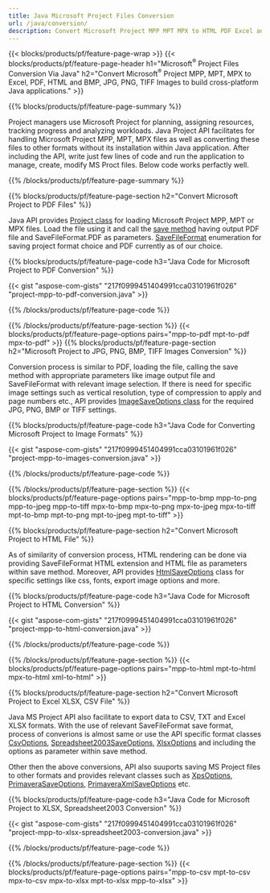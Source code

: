 ```yaml
---
title: Java Microsoft Project Files Conversion
url: /java/conversion/
description: Convert Microsoft Project MPP MPT MPX to HTML PDF Excel and JPG PNG BMP TIFF Images via Java library.
---
```


{{< blocks/products/pf/feature-page-wrap >}}
{{< blocks/products/pf/feature-page-header h1="Microsoft<sup>&reg;</sup> Project Files Conversion Via Java" h2="Convert Microsoft<sup>&reg;</sup> Project MPP, MPT, MPX to Excel, PDF, HTML and BMP, JPG, PNG, TIFF Images to build cross-platform Java applications." >}}

{{% blocks/products/pf/feature-page-summary %}}


Project managers use Microsoft Project for planning, assigning resources, tracking progress and analyzing workloads. Java Project API facilitates for handling Microsoft Project MPP, MPT, MPX files as well as converting these files to other formats  without its installation within Java application. After including the API, write just few lines of code and run the application to manage, create, modify MS Proct files. Below code works perfactly well.

{{% /blocks/products/pf/feature-page-summary  %}}

{{% blocks/products/pf/feature-page-section  h2="Convert Microsoft Project to PDF Files" %}}

Java API provides [Project class](https://apireference.aspose.com/tasks/java/com.aspose.tasks/Project) for loading Microsoft Project MPP, MPT or MPX files. Load the file using it and call the [save method](https://apireference.aspose.com/tasks/java/com.aspose.tasks/project#save(java.lang.String,int)) having output PDF file and SaveFileFormat.PDF as parameters. [SaveFileFormat](https://apireference.aspose.com/tasks/java/com.aspose.tasks/SaveFileFormat) enumeration for saving project format choice and PDF currently as of our choice.

{{% blocks/products/pf/feature-page-code h3="Java Code for Microsoft Project to PDF Conversion" %}}

{{< gist "aspose-com-gists" "217f0999451404991cca03101961f026" "project-mpp-to-pdf-conversion.java" >}}

{{% /blocks/products/pf/feature-page-code  %}}

{{% /blocks/products/pf/feature-page-section %}}
{{< blocks/products/pf/feature-page-options pairs="mpp-to-pdf mpt-to-pdf mpx-to-pdf" >}}
{{% blocks/products/pf/feature-page-section  h2="Microsoft Project to  JPG, PNG, BMP, TIFF Images Conversion" %}}

Conversion process is similar to PDF, loading the file, calling the save method with appropriate parameters like image output file and SaveFileFormat with relevant image selection. If there is need for specific image settings such as vertical resolution, type of compression to apply and page numbers etc., API provides [ImageSaveOptions class](https://apireference.aspose.com/tasks/java/com.aspose.tasks/ImageSaveOptions) for the required JPG, PNG, BMP or TIFF settings.

{{% blocks/products/pf/feature-page-code h3="Java Code for Converting Microsoft Project to Image Formats" %}}

{{< gist "aspose-com-gists" "217f0999451404991cca03101961f026" "project-mpp-to-images-conversion.java" >}}

{{% /blocks/products/pf/feature-page-code  %}}

{{% /blocks/products/pf/feature-page-section %}}
{{< blocks/products/pf/feature-page-options pairs="mpp-to-bmp mpp-to-png mpp-to-jpeg mpp-to-tiff mpx-to-bmp mpx-to-png mpx-to-jpeg mpx-to-tiff mpt-to-bmp mpt-to-png mpt-to-jpeg mpt-to-tiff" >}}

{{% blocks/products/pf/feature-page-section  h2="Convert Microsoft Project to HTML File" %}}

As of similarity of conversion process, HTML rendering can be done via providing SaveFileFormat HTML extension and HTML file as parameters within save method. Moreover, API provides [HtmlSaveOptions](https://apireference.aspose.com/tasks/java/com.aspose.tasks/HtmlSaveOptions) class for specific settings like css, fonts, export image options and more.

{{% blocks/products/pf/feature-page-code h3="Java Code for Microsoft Project to HTML Conversion" %}}

{{< gist "aspose-com-gists" "217f0999451404991cca03101961f026" "project-mpp-to-html-conversion.java" >}}

{{% /blocks/products/pf/feature-page-code  %}}

{{% /blocks/products/pf/feature-page-section %}}
{{< blocks/products/pf/feature-page-options pairs="mpp-to-html mpt-to-html mpx-to-html xml-to-html" >}}

{{% blocks/products/pf/feature-page-section  h2="Convert Microsoft Project to Excel XLSX, CSV File" %}}

Java MS Project API also facilitate to export data to  CSV, TXT and Excel XLSX formats. With the use of relevant SaveFileFormat save format, process of converions is almost same or use the API specific format classes [CsvOptions](https://apireference.aspose.com/tasks/java/com.aspose.tasks/CsvOptions), [Spreadsheet2003SaveOptions](https://apireference.aspose.com/tasks/java/com.aspose.tasks/Spreadsheet2003SaveOptions),  [XlsxOptions](https://apireference.aspose.com/tasks/java/com.aspose.tasks/XlsxOptions) and including the options as parameter within save method.

Other then the above conversions, API also suuports saving MS Project files to other formats and provides relevant classes such as [XpsOptions](https://apireference.aspose.com/tasks/java/com.aspose.tasks/XpsOptions), [PrimaveraSaveOptions](https://apireference.aspose.com/tasks/java/com.aspose.tasks/PrimaveraSaveOptions), [PrimaveraXmlSaveOptions](https://apireference.aspose.com/tasks/java/com.aspose.tasks/PrimaveraXmlSaveOptions) etc.
 

{{% blocks/products/pf/feature-page-code h3="Java Code for Microsoft Project to XLSX, Spreadsheet2003 Conversion" %}}

{{< gist "aspose-com-gists" "217f0999451404991cca03101961f026" "project-mpp-to-xlsx-spreadsheet2003-conversion.java" >}}

{{% /blocks/products/pf/feature-page-code  %}}

{{% /blocks/products/pf/feature-page-section %}}
{{< blocks/products/pf/feature-page-options pairs="mpp-to-csv mpt-to-csv mpx-to-csv mpx-to-xlsx mpt-to-xlsx mpp-to-xlsx" >}}